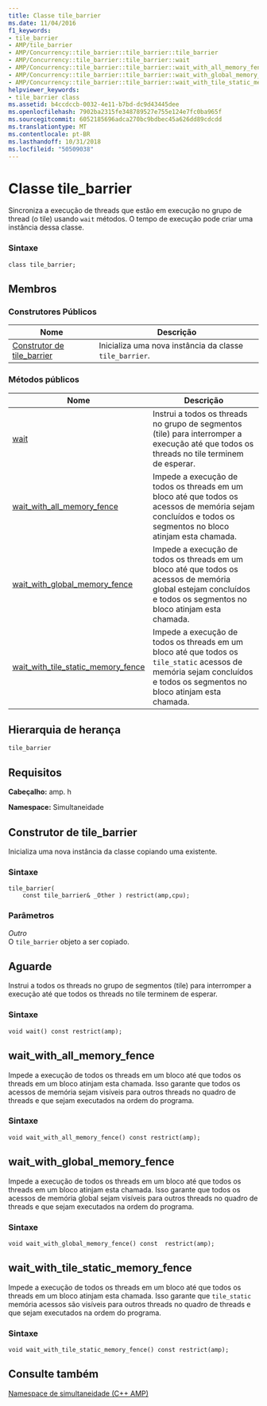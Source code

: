 ```yaml
---
title: Classe tile_barrier
ms.date: 11/04/2016
f1_keywords:
- tile_barrier
- AMP/tile_barrier
- AMP/Concurrency::tile_barrier::tile_barrier::tile_barrier
- AMP/Concurrency::tile_barrier::tile_barrier::wait
- AMP/Concurrency::tile_barrier::tile_barrier::wait_with_all_memory_fence
- AMP/Concurrency::tile_barrier::tile_barrier::wait_with_global_memory_fence
- AMP/Concurrency::tile_barrier::tile_barrier::wait_with_tile_static_memory_fence
helpviewer_keywords:
- tile_barrier class
ms.assetid: b4ccdccb-0032-4e11-b7bd-dc9d43445dee
ms.openlocfilehash: 7902ba2315fe348789527e755e124e7fc0ba965f
ms.sourcegitcommit: 6052185696adca270bc9bdbec45a626dd89cdcdd
ms.translationtype: MT
ms.contentlocale: pt-BR
ms.lasthandoff: 10/31/2018
ms.locfileid: "50509038"
---
```

# <a name="tilebarrier-class"></a>Classe tile_barrier

Sincroniza a execução de threads que estão em execução no grupo de thread (o tile) usando `wait` métodos. O tempo de execução pode criar uma instância dessa classe.

### <a name="syntax"></a>Sintaxe

```
class tile_barrier;
```

## <a name="members"></a>Membros

### <a name="public-constructors"></a>Construtores Públicos

|Nome|Descrição|
|----------|-----------------|
|[Construtor de tile_barrier](#ctor)|Inicializa uma nova instância da classe `tile_barrier`.|

### <a name="public-methods"></a>Métodos públicos

|Nome|Descrição|
|----------|-----------------|
|[wait](#wait)|Instrui a todos os threads no grupo de segmentos (tile) para interromper a execução até que todos os threads no tile terminem de esperar.|
|[wait_with_all_memory_fence](#wait_with_all_memory_fence)|Impede a execução de todos os threads em um bloco até que todos os acessos de memória sejam concluídos e todos os segmentos no bloco atinjam esta chamada.|
|[wait_with_global_memory_fence](#wait_with_global_memory_fence)|Impede a execução de todos os threads em um bloco até que todos os acessos de memória global estejam concluídos e todos os segmentos no bloco atinjam esta chamada.|
|[wait_with_tile_static_memory_fence](#wait_with_tile_static_memory_fence)|Impede a execução de todos os threads em um bloco até que todos os `tile_static` acessos de memória sejam concluídos e todos os segmentos no bloco atinjam esta chamada.|

## <a name="inheritance-hierarchy"></a>Hierarquia de herança

`tile_barrier`

## <a name="requirements"></a>Requisitos

**Cabeçalho:** amp. h

**Namespace:** Simultaneidade

## <a name="tile_barrier__ctor"></a>  Construtor de tile_barrier

Inicializa uma nova instância da classe copiando uma existente.

### <a name="syntax"></a>Sintaxe

```
tile_barrier(
    const tile_barrier& _Other ) restrict(amp,cpu);
```

### <a name="parameters"></a>Parâmetros

*Outro*<br/>
O `tile_barrier` objeto a ser copiado.

## <a name="wait"></a>  Aguarde

Instrui a todos os threads no grupo de segmentos (tile) para interromper a execução até que todos os threads no tile terminem de esperar.

### <a name="syntax"></a>Sintaxe

```
void wait() const restrict(amp);
```

## <a name="wait_with_all_memory_fence"></a>  wait_with_all_memory_fence

Impede a execução de todos os threads em um bloco até que todos os threads em um bloco atinjam esta chamada. Isso garante que todos os acessos de memória sejam visíveis para outros threads no quadro de threads e que sejam executados na ordem do programa.

### <a name="syntax"></a>Sintaxe

```
void wait_with_all_memory_fence() const restrict(amp);
```

## <a name="wait_with_global_memory_fence"></a>  wait_with_global_memory_fence

Impede a execução de todos os threads em um bloco até que todos os threads em um bloco atinjam esta chamada. Isso garante que todos os acessos de memória global sejam visíveis para outros threads no quadro de threads e que sejam executados na ordem do programa.

### <a name="syntax"></a>Sintaxe

```
void wait_with_global_memory_fence() const  restrict(amp);
```

## <a name="wait_with_tile_static_memory_fence"></a>  wait_with_tile_static_memory_fence

Impede a execução de todos os threads em um bloco até que todos os threads em um bloco atinjam esta chamada. Isso garante que `tile_static` memória acessos são visíveis para outros threads no quadro de threads e que sejam executados na ordem do programa.

### <a name="syntax"></a>Sintaxe

```
void wait_with_tile_static_memory_fence() const restrict(amp);
```

## <a name="see-also"></a>Consulte também

[Namespace de simultaneidade (C++ AMP)](concurrency-namespace-cpp-amp.md)
